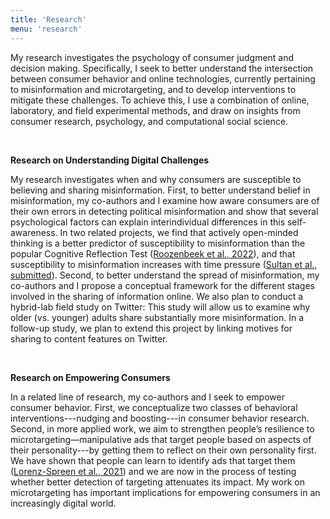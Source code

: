 ```yaml
---
title: 'Research'
menu: 'research'
---
```


My research investigates the psychology of consumer judgment and decision making. Specifically, I seek to better understand the intersection between consumer behavior and online technologies, currently pertaining to misinformation and microtargeting, and to develop interventions to mitigate these challenges. To achieve this, I use a combination of online, laboratory, and field experimental methods, and draw on insights from consumer research, psychology, and computational social science.

<br>

**Research on Understanding Digital Challenges**

My research investigates when and why consumers are susceptible to believing and sharing misinformation. First, to better understand belief in misinformation, my co-authors and I examine how aware consumers are of their own errors in detecting political misinformation and show that several psychological factors can explain interindividual differences in this self-awareness. In two related projects, we find that actively open-minded thinking is a better predictor of susceptibility to misinformation than the popular Cognitive Reflection Test ([Roozenbeek et al., 2022](http://journal.sjdm.org/22/220228/jdm220228.pdf)), and that susceptibility to misinformation increases with time pressure ([Sultan et al., submitted](https://psyarxiv.com/brn5s/)). Second, to better understand the spread of misinformation, my co-authors and I propose a conceptual framework for the different stages involved in the sharing of information online. We also plan to conduct a hybrid-lab field study on Twitter: This study will allow us to examine why older (vs. younger) adults share substantially more misinformation. In a follow-up study, we plan to extend this project by linking motives for sharing to content features on Twitter.

<br>

**Research on Empowering Consumers**

In a related line of research, my co-authors and I seek to empower consumer behavior. First, we conceptualize two classes of behavioral interventions---nudging and boosting---in consumer behavior research. Second, in more applied work, we aim to strengthen people’s resilience to microtargeting—manipulative ads that target people based on aspects of their personality---by getting them to reflect on their own personality first. We have shown that people can learn to identify ads that target them ([Lorenz-Spreen et al., 2021](https://doi.org/10.1038/s41598-021-94796-z)) and we are now in the process of testing whether better detection of targeting attenuates its impact. My work on microtargeting has important implications for empowering consumers in an increasingly digital world.
